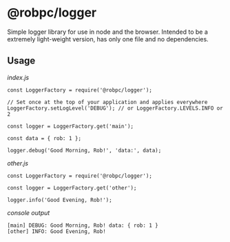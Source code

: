 # @robpc/logger

Simple logger library for use in node and the browser. Intended to be a extremely light-weight version, has only one file and no dependencies.

## Usage

_index.js_

    const LoggerFactory = require('@robpc/logger');

    // Set once at the top of your application and applies everywhere
    LoggerFactory.setLogLevel('DEBUG'); // or LoggerFactory.LEVELS.INFO or 2

    const logger = LoggerFactory.get('main');

    const data = { rob: 1 };

    logger.debug('Good Morning, Rob!', 'data:', data);

_other.js_

    const LoggerFactory = require('@robpc/logger');

    const logger = LoggerFactory.get('other');

    logger.info('Good Evening, Rob!');

_console output_

    [main] DEBUG: Good Morning, Rob! data: { rob: 1 }
    [other] INFO: Good Evening, Rob!